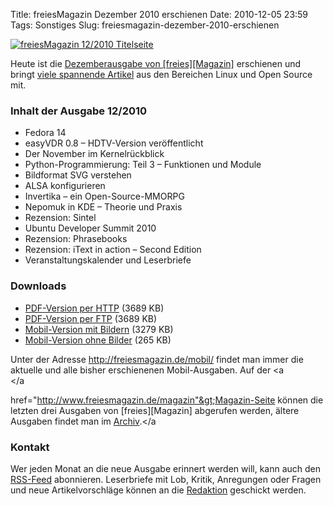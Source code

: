 Title: freiesMagazin Dezember 2010 erschienen
Date: 2010-12-05 23:59
Tags: Sonstiges
Slug: freiesmagazin-dezember-2010-erschienen

[![freiesMagazin 12/2010
Titelseite](http://www.freiesmagazin.de/system/files/freiesmagazin-2010-12.png)](http://www.freiesmagazin.de/system/files/freiesmagazin-2010-12.png)


Heute ist die [Dezemberausgabe von
[freies][Magazin]](http://www.freiesmagazin.de/20101205-dezemberausgabe-erschienen)
erschienen und bringt [viele spannende
Artikel](http://www.freiesmagazin.de/freiesMagazin-2010-12) aus den
Bereichen Linux und Open Source mit.


### Inhalt der Ausgabe 12/2010


-   Fedora 14
-   easyVDR 0.8 – HDTV-Version veröffentlicht
-   Der November im Kernelrückblick
-   Python-Programmierung: Teil 3 – Funktionen und Module
-   Bildformat SVG verstehen
-   ALSA konfigurieren
-   Invertika – ein Open-Source-MMORPG
-   Nepomuk in KDE – Theorie und Praxis
-   Rezension: Sintel
-   Ubuntu Developer Summit 2010
-   Rezension: Phrasebooks
-   Rezension: iText in action – Second Edition
-   Veranstaltungskalender und Leserbriefe


<!--break--><!--break-->

### Downloads


-   [PDF-Version per
    HTTP](http://www.freiesmagazin.de/ftp/2010/freiesMagazin-2010-12.pdf)
    (3689 KB)
-   [PDF-Version per
    FTP](ftp://ftp.freiesmagazin.de/2010/freiesMagazin-2010-12.pdf)
    (3689 KB)
-   [Mobil-Version mit
    Bildern](http://www.freiesmagazin.de/mobil/freiesMagazin-2010-12-bilder.html)
    (3279 KB)
-   [Mobil-Version ohne
    Bilder](http://www.freiesmagazin.de/mobil/freiesMagazin-2010-12.html)
    (265 KB)


Unter der Adresse <http://freiesmagazin.de/mobil/> findet man immer die
aktuelle und alle bisher erschienenen Mobil-Ausgaben. Auf der
<a<br></a<br>

href="http://www.freiesmagazin.de/magazin"&gt;Magazin-Seite können die
letzten drei Ausgaben von
[freies][Magazin]
abgerufen werden, ältere Ausgaben findet man im
[Archiv](http://www.freiesmagazin.de/archiv).</a<br>


### Kontakt


Wer jeden Monat an die neue Ausgabe erinnert werden will, kann auch den
[RSS-Feed](http://www.freiesmagazin.de/rss.xml) abonnieren. Leserbriefe
mit Lob, Kritik, Anregungen oder Fragen und neue Artikelvorschläge
können an die [Redaktion](http://www.freiesmagazin.de/kontakt) geschickt
werden.



